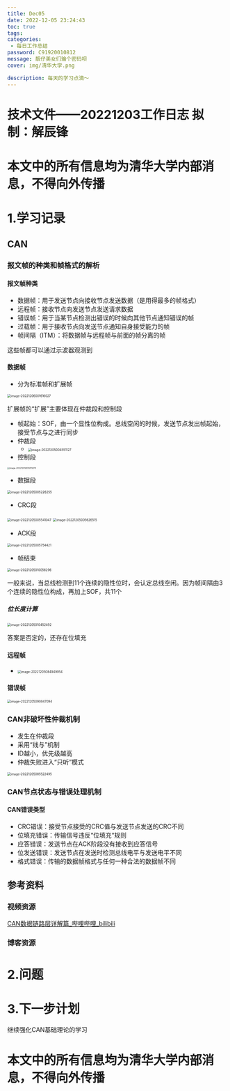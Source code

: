 ```yaml
---
title: Dec05
date: 2022-12-05 23:24:43
toc: true
tags: 
categories: 
 - 每日工作总结
password: C91920010812
message: 靓仔美女们输个密码呗
cover: img/清华大学.png

description: 每天的学习点滴～
---
```

# 技术文件——20221203工作日志			拟制：解辰锋

# 本文中的所有信息均为清华大学内部消息，不得向外传播

# 1.学习记录

## CAN

### 报文帧的种类和帧格式的解析

#### 报文帧种类

+ 数据帧：用于发送节点向接收节点发送数据（是用得最多的帧格式）
+ 远程帧：接收节点向发送节点发送请求数据
+ 错误帧：用于当某节点检测出错误的时候向其他节点通知错误的帧
+ 过载帧：用于接收节点向发送节点通知自身接受能力的帧
+ 帧间隔（ITM）：将数据帧与远程帧与前面的帧分离的帧

这些帧都可以通过示波器观测到

#### 数据帧

+ 分为标准帧和扩展帧

<img src="Dec05/image-20221206001616027.png" alt="image-20221206001616027" style="zoom:50%;" />

扩展帧的“扩展”主要体现在仲裁段和控制段

+ 帧起始：SOF，由一个显性位构成。总线空闲的时候，发送节点发出帧起始，接受节点与之进行同步
+ 仲裁段
  + <img src="Dec05/image-20221205004551127.png" alt="image-20221205004551127" style="zoom:50%;" />
+ 控制段

<img src="Dec05/image-20221205005015075.png" alt="image-20221205005015075" style="zoom: 33%;" />

+ 数据段

<img src="Dec05/image-20221205005226255.png" alt="image-20221205005226255" style="zoom:50%;" />

+ CRC段

<img src="Dec05/image-20221205005541047.png" alt="image-20221205005541047" style="zoom:50%;" />

<img src="Dec05/image-20221205005626515.png" alt="image-20221205005626515" style="zoom:50%;" />

+ ACK段

<img src="Dec05/image-20221205005754421.png" alt="image-20221205005754421" style="zoom:50%;" />

+ 帧结束

<img src="Dec05/image-20221205010056296.png" alt="image-20221205010056296" style="zoom:50%;" />

一般来说，当总线检测到11个连续的隐性位时，会认定总线空闲。因为帧间隔由3个连续的隐性位构成，再加上SOF，共11个

##### 位长度计算

<img src="Dec05/image-20221205010452492.png" alt="image-20221205010452492" style="zoom:50%;" />

答案是否定的，还存在位填充

#### 远程帧

+ <img src="Dec05/image-20221205084949954.png" alt="image-20221205084949954" style="zoom:50%;" />

#### 错误帧

<img src="Dec05/image-20221205090847094.png" alt="image-20221205090847094" style="zoom:50%;" />

### CAN非破坏性仲裁机制

+ 发生在仲裁段
+ 采用“线与”机制
+ ID越小，优先级越高
+ 仲裁失败进入“只听”模式

<img src="Dec05/image-20221205085522495.png" alt="image-20221205085522495" style="zoom:50%;" />

### CAN节点状态与错误处理机制

#### CAN错误类型

+ CRC错误：接受节点接受的CRC值与发送节点发送的CRC不同
+ 位填充错误：传输信号违反“位填充“规则
+ 应答错误：发送节点在ACK阶段没有接收到应答信号
+ 位发送错误：发送节点在发送时检测总线电平与发送电平不同
+ 格式错误：传输的数据帧格式与任何一种合法的数据帧不同

## 参考资料

### 视频资源

[CAN数据链路层详解篇_哔哩哔哩_bilibili](https://www.bilibili.com/video/BV1gD4y1U7bJ/?p=2&spm_id_from=pageDriver&vd_source=2d5ec0a230549ed2b672ea4be8a2cc58)

### 博客资源

# 2.问题

# 3.下一步计划

继续强化CAN基础理论的学习

# 本文中的所有信息均为清华大学内部消息，不得向外传播
